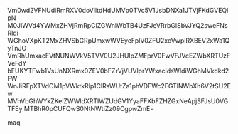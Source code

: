 Vm0wd2VFNUdiRmRXV0doVlltdHdUMVp0TVc5V1JsbDNXa1JTVjFKdGVEQlpN
M0JIWVd4YWMxZHVjRmRpClZGWnlWbTB4UzFJeVRrbGlSbVJYQ2sweFNsRldi
WGhoVXpKT2MxZHVSbGRpUmxwWVEyeFplV0ZFU2xoVwpiRXBEV2xWa1QyTnJO
VmRhUmxacFVtNUNWVkV5TVV0U2JHUlpZMFprV0FwVFJVcEZWbXRTUzFVeFdY
bFUKYTFwb1VsUnNXRmx0ZEV0bFZrVjVUVlprYWxacldsWldiWGhMVkdkd2FW
WnJiRFpXTVdOM1pVWktkRlp1ClRsWUtZa1phVDFWc2FGTlNWbXh6V2tSU2Ew
MVhVbGhWYkZKelZWWldXRTlWZUdGV1YyaFFXbFZHZGxNeApjSFJsU0VGTFEy
MTBhR0pCUFQwS0NtNWtiZz09CgpwZmE=

maq